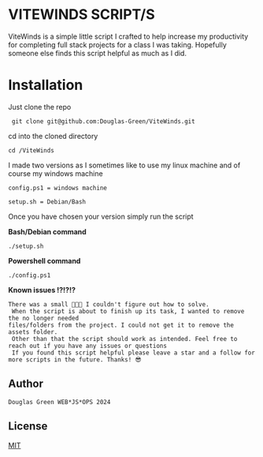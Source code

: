 # VITEWINDS SCRIPT/S

ViteWinds is a simple little script I crafted to help increase my productivity for completing full stack projects for a class I was taking. Hopefully someone else finds this script helpful as much as I did.

# Installation

Just clone the repo

```
 git clone git@github.com:Douglas-Green/ViteWinds.git
```

cd into the cloned directory

```
cd /ViteWinds
```

I made two versions as I sometimes like to use my linux machine
and of course my windows machine

```
config.ps1 = windows machine
```

```
setup.sh = Debian/Bash
```

Once you have chosen your version simply run the script

**Bash/Debian command**

```
./setup.sh
```

**Powershell command**

```
./config.ps1
```

**Known issues !?!?!?**

```
There was a small 🐞🐞🐞 I couldn't figure out how to solve.
 When the script is about to finish up its task, I wanted to remove the no longer needed
files/folders from the project. I could not get it to remove the assets folder.
 Other than that the script should work as intended. Feel free to reach out if you have any issues or questions
 If you found this script helpful please leave a star and a follow for more scripts in the future. Thanks! 😎
```

## Author

```
Douglas Green WEB*JS*OPS 2024
```

## License

[MIT](https://choosealicense.com/licenses/mit/)
